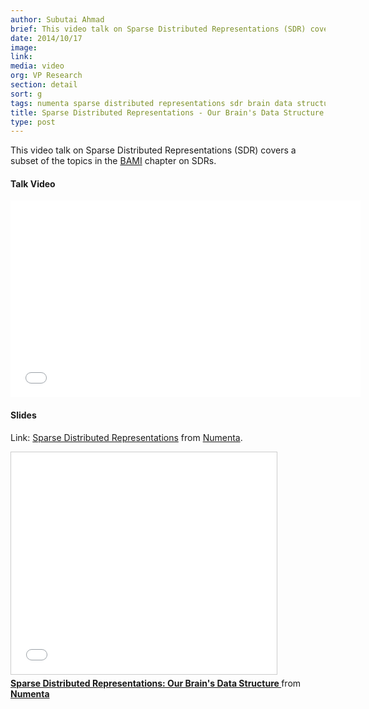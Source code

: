 ```yaml
---
author: Subutai Ahmad
brief: This video talk on Sparse Distributed Representations (SDR) covers a subset of the topics in the BAMI chapter on SDRs.
date: 2014/10/17
image:
link:
media: video
org: VP Research
section: detail
sort: g
tags: numenta sparse distributed representations sdr brain data structure
title: Sparse Distributed Representations - Our Brain's Data Structure
type: post
---
```


This video talk on Sparse Distributed Representations (SDR) covers a subset of
the topics in the [BAMI](/biological-and-machine-intelligence/) chapter on SDRs.

#### Talk Video

<div class="video-container media-border">
  <iframe width="560" height="315" src="//www.youtube.com/embed/LbZtc_zWBS4" frameborder="0" allowfullscreen></iframe>
</div>

#### Slides

Link: [Sparse Distributed Representations](http://www.slideshare.net/numenta/sparse-distributed-representations-sdr)
from [Numenta](//www.slideshare.net/numenta).

<div class="video-container media-border">
  <iframe src="//www.slideshare.net/slideshow/embed_code/45035404" width="425" height="355" frameborder="0" marginwidth="0" marginheight="0" scrolling="no" style="border:1px solid #CCC; border-width:1px; margin-bottom:5px; max-width: 100%;" allowfullscreen> </iframe> <div style="margin-bottom:5px"> <strong> <a href="//www.slideshare.net/numenta/sparse-distributed-representations-sdr" title="Sparse Distributed Representations: Our Brain&#x27;s Data Structure " target="_blank">Sparse Distributed Representations: Our Brain&#x27;s Data Structure </a> </strong> from <strong><a href="//www.slideshare.net/numenta" target="_blank">Numenta</a></strong> </div>
</div>
